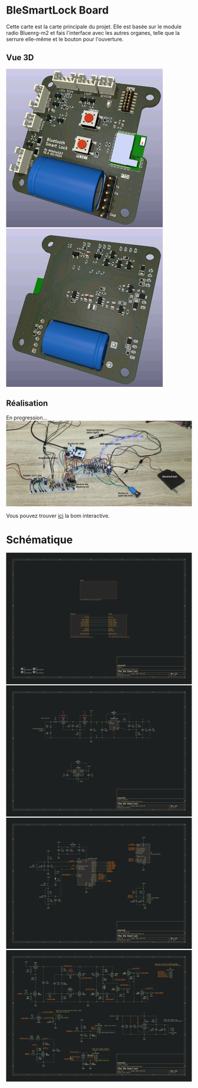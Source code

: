 # BleSmartLock Board
Cette carte est la carte principale du projet. Elle est basée sur le module radio Bluenrg-m2 et fais l'interface avec les autres organes, telle que la serrure elle-même et le bouton pour l'ouverture.

## Vue 3D
![BleSmartLock front](images/BleSmartLock_F.png) 
![BleSmartLock back](images/BleSmartLock_B.png) 

## Réalisation
En progression...
![BleSmartLock poc](images/breadboard_poc.jpg)

Vous pouvez trouver [ici](https://antoine163.github.io/ble-smart-lock/Ble_Smart_Lock_1.0-ibom.html) la bom interactive. 

# Schématique
![ ](images/BleSmartLock.svg  "")
![ ](images/BleSmartLock-Power.svg  "")
![ ](images/BleSmartLock-Bluenrg.svg  "")
![ ](images/BleSmartLock-InOut.svg  "")

